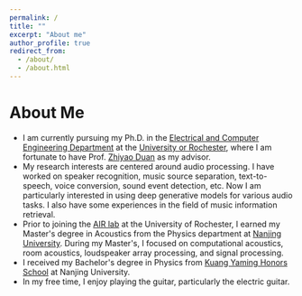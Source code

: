 ```yaml
---
permalink: /
title: ""
excerpt: "About me"
author_profile: true
redirect_from: 
  - /about/
  - /about.html
---
```


# About Me
* I am currently pursuing my Ph.D. in the [Electrical and Computer Engineering Department](http://www.hajim.rochester.edu/ece/) at the [University or Rochester](https://rochester.edu/), where I am fortunate to have Prof. [Zhiyao Duan](http://www2.ece.rochester.edu/~zduan/) as my advisor.
* My research interests are centered around audio processing. I have worked on speaker recognition, music source separation, text-to-speech, voice conversion, sound event detection, etc. Now I am particularly interested in using deep generative models for various audio tasks. I also have some experiences in the field of music information retrieval.
* Prior to joining the [AIR lab](http://www2.ece.rochester.edu/projects/air/index.html) at the University of Rochester, I earned my Master's degree in Acoustics from the Physics department at [Nanjing University](https://www.nju.edu.cn/en/main.psp). During my Master's, I focused on computational acoustics, room acoustics, loudspeaker array processing, and signal processing.
* I received my Bachelor's degree in Physics from [Kuang Yaming Honors School](https://dii.nju.edu.cn/kym_en/) at Nanjing University. 
* In my free time, I enjoy playing the guitar, particularly the electric guitar.

